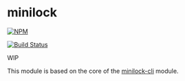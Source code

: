 # minilock
[![NPM](https://nodei.co/npm/minilock.png)](https://nodei.co/npm/minilock/)

[![Build Status](https://travis-ci.org/finnp/minilock.svg?branch=master)](https://travis-ci.org/finnp/minilock)

WIP

This module is based on the core of the [minilock-cli](https://www.npmjs.com/package/minilock-cli) module.